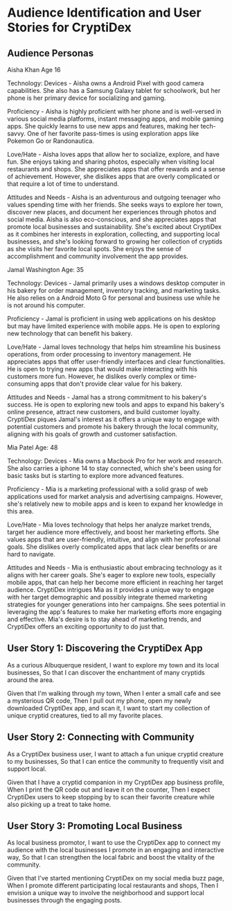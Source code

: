 # Audience Identification and User Stories for CryptiDex

## Audience Personas
Aisha Khan Age 16

Technology: Devices - Aisha owns a Android Pixel with good camera capabilities. She also has a Samsung Galaxy tablet for schoolwork, but her phone is her primary device for socializing and gaming.

Proficiency - Aisha is highly proficient with her phone and is well-versed in various social media platforms, instant messaging apps, and mobile gaming apps. She quickly learns to use new apps and features, making her tech-savvy. One of her favorite pass-times is using exploration apps like Pokemon Go or Randonautica.

Love/Hate - Aisha loves apps that allow her to socialize, explore, and have fun. She enjoys taking and sharing photos, especially when visiting local restaurants and shops. She appreciates apps that offer rewards and a sense of achievement. However, she dislikes apps that are overly complicated or that require a lot of time to understand.

Attitudes and Needs - Aisha is an adventurous and outgoing teenager who values spending time with her friends. She seeks ways to explore her town, discover new places, and document her experiences through photos and social media. Aisha is also eco-conscious, and she appreciates apps that promote local businesses and sustainability. She's excited about CryptiDex as it combines her interests in exploration, collecting, and supporting local businesses, and she's looking forward to growing her collection of cryptids as she visits her favorite local spots. She enjoys the sense of accomplishment and community involvement the app provides.

Jamal Washington Age: 35

Technology: Devices - Jamal primarily uses a windows desktop computer in his bakery for order management, inventory tracking, and marketing tasks. He also relies on a Android Moto G for personal and business use while he is not around his computer.

Proficiency - Jamal is proficient in using web applications on his desktop but may have limited experience with mobile apps. He is open to exploring new technology that can benefit his bakery.

Love/Hate - Jamal loves technology that helps him streamline his business operations, from order processing to inventory management. He appreciates apps that offer user-friendly interfaces and clear functionalities. He is open to trying new apps that would make interacting with his customers more fun. However, he dislikes overly complex or time-consuming apps that don't provide clear value for his bakery.

Attitudes and Needs - Jamal has a strong commitment to his bakery's success.  He is open to exploring new tools and apps to expand his bakery's online presence, attract new customers, and build customer loyalty. CryptiDex piques Jamal's interest as it offers a unique way to engage with potential customers and promote his bakery through the local community, aligning with his goals of growth and customer satisfaction.

Mia Patel Age: 48

Technology: Devices - Mia owns a Macbook Pro for her work and research. She also carries a iphone 14 to stay connected, which she's been using for basic tasks but is starting to explore more advanced features.

Proficiency - Mia is a marketing professional with a solid grasp of web applications used for market analysis and advertising campaigns. However, she's relatively new to mobile apps and is keen to expand her knowledge in this area.

Love/Hate - Mia loves technology that helps her analyze market trends, target her audience more effectively, and boost her marketing efforts. She values apps that are user-friendly, intuitive, and align with her professional goals. She dislikes overly complicated apps that lack clear benefits or are hard to navigate.

Attitudes and Needs - Mia is enthusiastic about embracing technology as it aligns with her career goals. She's eager to explore new tools, especially mobile apps, that can help her become more efficient in reaching her target audience. CryptiDex intrigues Mia as it provides a unique way to engage with her target demographic and possibly integrate themed marketing strategies for younger generations into her campaigns. She sees potential in leveraging the app's features to make her marketing efforts more engaging and effective. Mia's desire is to stay ahead of marketing trends, and CryptiDex offers an exciting opportunity to do just that.


## User Story 1: Discovering the CryptiDex App
As a curious Albuquerque resident,
I want to explore my town and its local businesses,
So that I can discover the enchantment of many cryptids around the area.

Given that I'm walking through my town,
When I enter a small cafe and see a mysterious QR code,
Then I pull out my phone, open my newly downloaded CryptiDex app, and scan it,
I want to start my collection of unique cryptid creatures, tied to all my favorite places.

## User Story 2: Connecting with Community
As a CryptiDex business user,
I want to attach a fun unique cryptid creature to my businesses,
So that I can entice the community to frequently visit and support local.

Given that I have a cryptid companion in my CryptiDex app business profile,
When I print the QR code out and leave it on the counter,
Then I expect CryptiDex users to keep stopping by to scan their favorite creature while also picking up a treat to take home.

## User Story 3: Promoting Local Business
As local business promotor,
I want to use the CryptiDex app to connect my audience with the local businesses I promote in an engaging and interactive way,
So that I can strengthen the local fabric and boost the vitality of the community.

Given that I've started mentioning CryptiDex on my social media buzz page,
When I promote different participating local restaurants and shops,
Then I envision a unique way to involve the neighborhood and support local businesses through the engaging posts.

